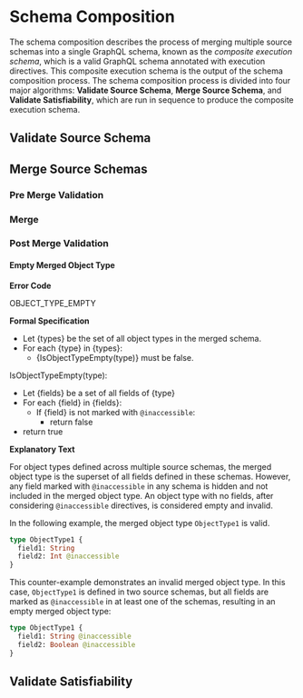 # Schema Composition

The schema composition describes the process of merging multiple source schemas
into a single GraphQL schema, known as the _composite execution schema_, which
is a valid GraphQL schema annotated with execution directives. This composite
execution schema is the output of the schema composition process. The schema
composition process is divided into four major algorithms: **Validate Source
Schema**, **Merge Source Schema**, and **Validate Satisfiability**, which are
run in sequence to produce the composite execution schema.

## Validate Source Schema

## Merge Source Schemas

### Pre Merge Validation

### Merge

### Post Merge Validation

#### Empty Merged Object Type 

**Error Code**

OBJECT_TYPE_EMPTY

**Formal Specification**

- Let {types} be the set of all object types in the merged schema.
- For each {type} in {types}:
  - {IsObjectTypeEmpty(type)} must be false.

IsObjectTypeEmpty(type):

- Let {fields} be a set of all fields of {type} 
- For each {field} in {fields}:
  - If {field} is not marked with `@inaccessible`:
    - return false
- return true

**Explanatory Text**

For object types defined across multiple source schemas, the merged object type is the superset of all fields defined in these schemas. 
However, any field marked with `@inaccessible` in any schema is hidden and not included in the merged object type. 
An object type with no fields, after considering `@inaccessible` directives, is considered empty and invalid.

In the following example, the merged object type `ObjectType1` is valid. 

```graphql
type ObjectType1 {
  field1: String
  field2: Int @inaccessible
}
```

This counter-example demonstrates an invalid merged object type. 
In this case, `ObjectType1` is defined in two source schemas, but all fields are marked as `@inaccessible` in at least one of the schemas, resulting in an empty merged object type:

```graphql counter-example
type ObjectType1 {
  field1: String @inaccessible
  field2: Boolean @inaccessible
}
```

## Validate Satisfiability
